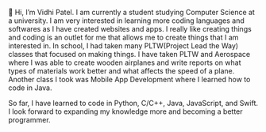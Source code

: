 👋 Hi, I’m Vidhi Patel. I am currently a student studying Computer Science at a university. I am very interested in learning more coding languages and softwares as I have created websites and apps. I really like creating things and coding is an outlet for me that allows me to create things that I am interested in. In school, I had taken many PLTW(Project Lead the Way) classes that focused on making things. I have taken PLTW and Aerospace where I was able to create wooden airplanes and write reports on what types of materials work better and what affects the speed of a plane. Another class I took was Mobile App Development where I learned how to code in Java.

So far, I have learned to code in Python, C/C++, Java, JavaScript, and Swift. I look forward to expanding my knowledge more and becoming a better programmer.


<!---
Vidhi0003/Vidhi0003 is a ✨ special ✨ repository because its `README.md` (this file) appears on your GitHub profile.
You can click the Preview link to take a look at your changes.
--->

